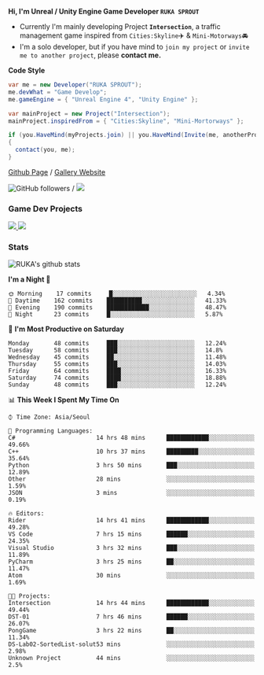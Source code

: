 **Hi, I'm Unreal / Unity Engine Game Developer `RUKA SPROUT`**

- Currently I'm mainly developing Project **`Intersection`**, a traffic management game inspired from `Cities:Skyline`✈️ & `Mini-Motorways`🚘
- I'm a solo developer, but if you have mind to `join my project` or `invite me to another project`, please **contact me.**

**Code Style**

```csharp
var me = new Developer("RUKA SPROUT");
me.devWhat = "Game Develop";
me.gameEngine = { "Unreal Engine 4", "Unity Engine" };
```

```csharp
var mainProject = new Project("Intersection");
mainProject.inspiredFrom = { "Cities:Skyline", "Mini-Mortorways" };

if (you.HaveMind(myProjects.join) || you.HaveMind(Invite(me, anotherProject)))
{
  contact(you, me);
}
```

[Github Page](https://lutca1320.github.io/) / [Gallery Website](https://rukasp.xyz/)

![GitHub followers](https://img.shields.io/github/followers/lutca1320?label=Follow&style=social) / [![](https://img.shields.io/badge/Gmail-lutca1320%40gmail.com-blue)](mailto:lutca1320@gmail.com)

### Game Dev Projects

<a href="https://github.com/lutca1320/Intersection">
  <img src="https://github-readme-stats.vercel.app/api/pin/?username=lutca1320&repo=Intersection" />
</a>
<a href="https://github.com/lutca1320/Together">
  <img src="https://github-readme-stats.vercel.app/api/pin/?username=lutca1320&repo=Together" />
</a>


### Stats

![RUKA's github stats](https://github-readme-stats.vercel.app/api?username=lutca1320&show_icons=true&include_all_commits=true&count_private=true&hide=contribs,prs)

<!--START_SECTION:waka-->
**I'm a Night 🦉** 

```text
🌞 Morning    17 commits     █░░░░░░░░░░░░░░░░░░░░░░░░   4.34% 
🌆 Daytime    162 commits    ██████████░░░░░░░░░░░░░░░   41.33% 
🌃 Evening    190 commits    ████████████░░░░░░░░░░░░░   48.47% 
🌙 Night      23 commits     █░░░░░░░░░░░░░░░░░░░░░░░░   5.87%

```
📅 **I'm Most Productive on Saturday** 

```text
Monday       48 commits     ███░░░░░░░░░░░░░░░░░░░░░░   12.24% 
Tuesday      58 commits     ███░░░░░░░░░░░░░░░░░░░░░░   14.8% 
Wednesday    45 commits     ██░░░░░░░░░░░░░░░░░░░░░░░   11.48% 
Thursday     55 commits     ███░░░░░░░░░░░░░░░░░░░░░░   14.03% 
Friday       64 commits     ████░░░░░░░░░░░░░░░░░░░░░   16.33% 
Saturday     74 commits     ████░░░░░░░░░░░░░░░░░░░░░   18.88% 
Sunday       48 commits     ███░░░░░░░░░░░░░░░░░░░░░░   12.24%

```


📊 **This Week I Spent My Time On** 

```text
⌚︎ Time Zone: Asia/Seoul

💬 Programming Languages: 
C#                       14 hrs 48 mins      ████████████░░░░░░░░░░░░░   49.66% 
C++                      10 hrs 37 mins      █████████░░░░░░░░░░░░░░░░   35.64% 
Python                   3 hrs 50 mins       ███░░░░░░░░░░░░░░░░░░░░░░   12.89% 
Other                    28 mins             ░░░░░░░░░░░░░░░░░░░░░░░░░   1.59% 
JSON                     3 mins              ░░░░░░░░░░░░░░░░░░░░░░░░░   0.19%

🔥 Editors: 
Rider                    14 hrs 41 mins      ████████████░░░░░░░░░░░░░   49.28% 
VS Code                  7 hrs 15 mins       ██████░░░░░░░░░░░░░░░░░░░   24.35% 
Visual Studio            3 hrs 32 mins       ███░░░░░░░░░░░░░░░░░░░░░░   11.89% 
PyCharm                  3 hrs 25 mins       ██░░░░░░░░░░░░░░░░░░░░░░░   11.47% 
Atom                     30 mins             ░░░░░░░░░░░░░░░░░░░░░░░░░   1.69%

🐱‍💻 Projects: 
Intersection             14 hrs 44 mins      ████████████░░░░░░░░░░░░░   49.44% 
DST-01                   7 hrs 46 mins       ██████░░░░░░░░░░░░░░░░░░░   26.07% 
PongGame                 3 hrs 22 mins       ██░░░░░░░░░░░░░░░░░░░░░░░   11.34% 
DS-Lab02-SortedList-solut53 mins             ░░░░░░░░░░░░░░░░░░░░░░░░░   2.98% 
Unknown Project          44 mins             ░░░░░░░░░░░░░░░░░░░░░░░░░   2.5%

```


<!--END_SECTION:waka-->
